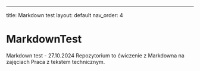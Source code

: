 ---
title: Markdown test
layout: default
nav_order: 4

# MarkdownTest
 Markdown test - 27.10.2024
Repozytorium to ćwiczenie z Markdowna na zajęciach Praca z tekstem technicznym.